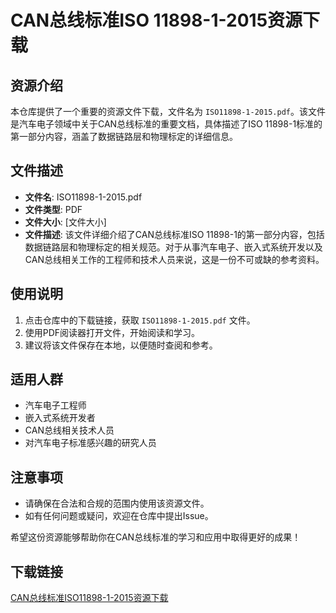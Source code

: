# CAN总线标准ISO 11898-1-2015资源下载

## 资源介绍

本仓库提供了一个重要的资源文件下载，文件名为 `ISO11898-1-2015.pdf`。该文件是汽车电子领域中关于CAN总线标准的重要文档，具体描述了ISO 11898-1标准的第一部分内容，涵盖了数据链路层和物理标定的详细信息。

## 文件描述

- **文件名**: ISO11898-1-2015.pdf
- **文件类型**: PDF
- **文件大小**: [文件大小]
- **文件描述**: 该文件详细介绍了CAN总线标准ISO 11898-1的第一部分内容，包括数据链路层和物理标定的相关规范。对于从事汽车电子、嵌入式系统开发以及CAN总线相关工作的工程师和技术人员来说，这是一份不可或缺的参考资料。

## 使用说明

1. 点击仓库中的下载链接，获取 `ISO11898-1-2015.pdf` 文件。
2. 使用PDF阅读器打开文件，开始阅读和学习。
3. 建议将该文件保存在本地，以便随时查阅和参考。

## 适用人群

- 汽车电子工程师
- 嵌入式系统开发者
- CAN总线相关技术人员
- 对汽车电子标准感兴趣的研究人员

## 注意事项

- 请确保在合法和合规的范围内使用该资源文件。
- 如有任何问题或疑问，欢迎在仓库中提出Issue。

希望这份资源能够帮助你在CAN总线标准的学习和应用中取得更好的成果！

## 下载链接

[CAN总线标准ISO11898-1-2015资源下载](https://pan.quark.cn/s/d91f8ed11f17)